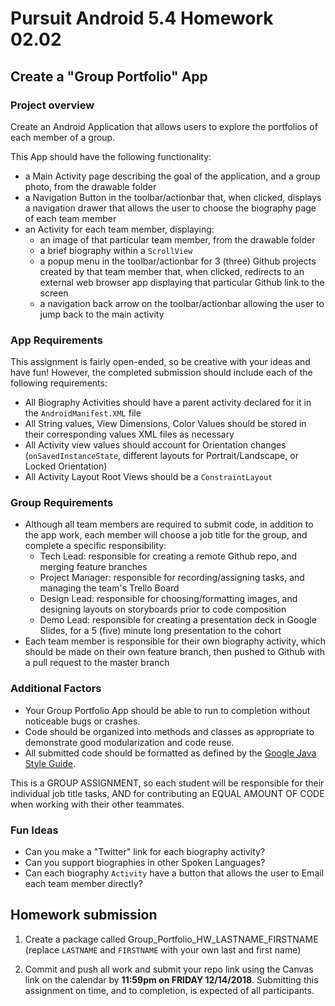# Pursuit Android 5.4 Homework 02.02

## Create a "Group Portfolio" App

### Project overview

Create an Android Application that allows users to explore the portfolios of each member of a group.

This App should have the following functionality:

* a Main Activity page describing the goal of the application, and a group photo, from the drawable folder
* a Navigation Button in the toolbar/actionbar that, when clicked, displays a navigation drawer that allows the user to choose the biography page of each team member
* an Activity for each team member, displaying: 
  * an image of that particular team member, from the drawable folder
  * a brief biography within a `ScrollView`
  * a popup menu in the toolbar/actionbar for 3 (three) Github projects created by that team member that, when clicked, redirects to an external web browser app displaying that particular Github link to the screen
  * a navigation back arrow on the toolbar/actionbar allowing the user to jump back to the main activity

### App Requirements

This assignment is fairly open-ended, so be creative with your ideas and have fun! However, the completed submission should include each of the following requirements:
* All Biography Activities should have a parent activity declared for it in the `AndroidManifest.XML` file
* All String values, View Dimensions, Color Values should be stored in their corresponding values XML files as necessary
* All Activity view values should account for Orientation changes (`onSavedInstanceState`, different layouts for Portrait/Landscape, or Locked Orientation)
* All Activity Layout Root Views should be a `ConstraintLayout`

### Group Requirements

* Although all team members are required to submit code, in addition to the app work, each member will choose a job title for the group, and complete a specific responsibility:
  * Tech Lead: responsible for creating a remote Github repo, and merging feature branches
  * Project Manager: responsible for recording/assigning tasks, and managing the team's Trello Board
  * Design Lead: responsible for choosing/formatting images, and designing layouts on storyboards prior to code composition
  * Demo Lead: responsible for creating a presentation deck in Google Slides, for a 5 (five) minute long presentation to the cohort
* Each team member is responsible for their own biography activity, which should be made on their own feature branch, then pushed to Github with a pull request to the master branch

### Additional Factors

- Your Group Portfolio App should be able to run to completion without noticeable bugs or crashes.
- Code should be organized into methods and classes as appropriate to demonstrate good modularization and code reuse.
- All submitted code should be formatted as defined by the [Google Java Style Guide](https://google.github.io/styleguide/javaguide.html).

This is a GROUP ASSIGNMENT, so each student will be responsible for their individual job title tasks, AND for contributing an EQUAL AMOUNT OF CODE when working with their other teammates.

### Fun Ideas 

* Can you make a "Twitter" link for each biography activity?
* Can you support biographies in other Spoken Languages?
* Can each biography `Activity` have a button that allows the user to Email each team member directly?

## Homework submission

1. Create a package called Group_Portfolio_HW_LASTNAME_FIRSTNAME (replace `LASTNAME` and `FIRSTNAME` with your own last and first name)

2. Commit and push all work and submit your repo link using the Canvas link on the calendar by **11:59pm on FRIDAY 12/14/2018**. Submitting this assignment on time, and to completion, is expected of all participants.
